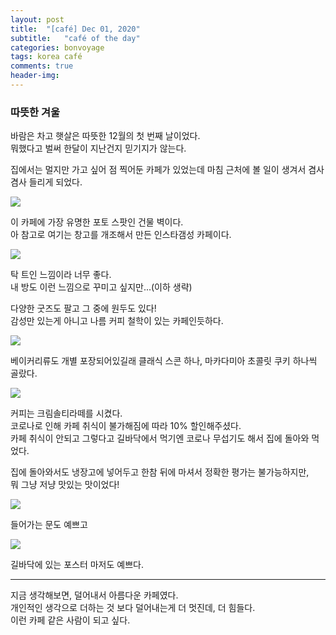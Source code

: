 ```yaml
---
layout: post
title:  "[café] Dec 01, 2020"
subtitle:   "café of the day"
categories: bonvoyage
tags: korea café
comments: true
header-img: 
---
```


### 따뜻한 겨울
  
바람은 차고 햇살은 따뜻한 12월의 첫 번째 날이었다.  
뭐했다고 벌써 한달이 지난건지 믿기지가 않는다.  
  
집에서는 멀지만 가고 싶어 점 찍어둔 카페가 있었는데 마침 근처에 볼 일이 생겨서 겸사겸사 들리게 되었다.  

<img src="https://ataraxiady.github.io/assets/img/bonvoyage/korea/2021-01-31-cafe1.jpeg">
  
이 카페에 가장 유명한 포토 스팟인 건물 벽이다.  
아 참고로 여기는 창고를 개조해서 만든 인스타갬성 카페이다.  
  
<img src="https://ataraxiady.github.io/assets/img/bonvoyage/korea/2020-12-01-cafe2.jpeg">
   
탁 트인 느낌이라 너무 좋다.  
내 방도 이런 느낌으로 꾸미고 싶지만...(이하 생략)
  
다양한 굿즈도 팔고 그 중에 원두도 있다!  
감성만 있는게 아니고 나름 커피 철학이 있는 카페인듯하다.  

<img src="https://ataraxiady.github.io/assets/img/bonvoyage/korea/2020-12-01-cafe4.jpeg">
  
베이커리류도 개별 포장되어있길래 클래식 스콘 하나, 마카다미아 초콜릿 쿠키 하나씩 골랐다.  

<img src="https://ataraxiady.github.io/assets/img/bonvoyage/korea/2020-12-01-cafe5.jpeg">
  
커피는 크림솔티라떼를 시켰다.  
코로나로 인해 카페 취식이 불가해짐에 따라 10% 할인해주셨다.  
카페 취식이 안되고 그렇다고 길바닥에서 먹기엔 코로나 무섭기도 해서 집에 돌아와 먹었다.  
  
집에 돌아와서도 냉장고에 넣어두고 한참 뒤에 마셔서 정확한 평가는 불가능하지만,  
뭐 그냥 저냥 맛있는 맛이었다! 

<img src="https://ataraxiady.github.io/assets/img/bonvoyage/korea/2020-12-01-cafe3.jpeg">
  
들어가는 문도 예쁘고

<img src="https://ataraxiady.github.io/assets/img/bonvoyage/korea/2020-12-01-cafe6.jpeg">
  
길바닥에 있는 포스터 마저도 예쁘다.  

---

지금 생각해보면, 덜어내서 아름다운 카페였다.  
개인적인 생각으로 더하는 것 보다 덜어내는게 더 멋진데, 더 힘들다.  
이런 카페 같은 사람이 되고 싶다.  